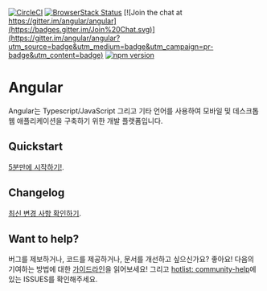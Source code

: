 [![CircleCI](https://circleci.com/gh/angular/angular/tree/master.svg?style=shield)](https://circleci.com/gh/angular/angular/tree/master)
[![BrowserStack Status](https://www.browserstack.com/automate/badge.svg?badge_key=LzF3RzBVVGt6VWE2S0hHaC9uYllOZz09LS1BVjNTclBKV0x4eVRlcjA4QVY1M0N3PT0=--eb4ce8c8dc2c1c5b2b5352d473ee12a73ac20e06)](https://www.browserstack.com/automate/public-build/LzF3RzBVVGt6VWE2S0hHaC9uYllOZz09LS1BVjNTclBKV0x4eVRlcjA4QVY1M0N3PT0=--eb4ce8c8dc2c1c5b2b5352d473ee12a73ac20e06)
[![Join the chat at https://gitter.im/angular/angular](https://badges.gitter.im/Join%20Chat.svg)](https://gitter.im/angular/angular?utm_source=badge&utm_medium=badge&utm_campaign=pr-badge&utm_content=badge)
[![npm version](https://badge.fury.io/js/%40angular%2Fcore.svg)](https://www.npmjs.com/@angular/core)


# Angular

<!-- Angular is a development platform for building mobile and desktop web applications using Typescript/JavaScript and other languages. -->
Angular는 Typescript/JavaScript 그리고 기타 언어를 사용하여 모바일 및 데스크톱 웹 애플리케이션을 구축하기 위한 개발 플랫폼입니다.

## Quickstart

<!-- [Get started in 5 minutes][quickstart]. -->
[5분만에 시작하기!][quickstart].

## Changelog

<!-- [Learn about the latest improvements][changelog].  -->
[최신 변경 사항 확인하기][changelog].

## Want to help?

<!-- Want to file a bug, contribute some code, or improve documentation? Excellent! Read up on our
guidelines for [contributing][contributing] and then check out one of our issues in the [hotlist: community-help](https://github.com/angular/angular/labels/hotlist%3A%20community-help). -->
버그를 제보하거나, 코드를 제공하거나, 문서를 개선하고 싶으신가요? 좋아요! 다음의 기여하는 방법에 대한 [가이드라인][contributing]을 읽어보세요!
그리고 [hotlist: community-help](https://github.com/angular/angular/labels/hotlist%3A%20community-help)에 있는 ISSUES를 확인해주세요.

[browserstack]: https://www.browserstack.com/automate/public-build/LzF3RzBVVGt6VWE2S0hHaC9uYllOZz09LS1BVjNTclBKV0x4eVRlcjA4QVY1M0N3PT0=--eb4ce8c8dc2c1c5b2b5352d473ee12a73ac20e06
[contributing]: https://github.com/angular/angular/blob/master/CONTRIBUTING.md
[quickstart]: https://angular.io/guide/quickstart
[changelog]: https://github.com/angular/angular/blob/master/CHANGELOG.md
[ng]: https://angular.io
